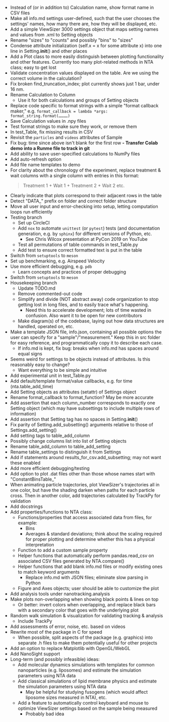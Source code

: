 - Instead of (or in addition to) Calculation name, show format name in CSV files
- Make all info.md settings user-defined, such that the user chooses the settings' names, how many there are, how they will be displayed, etc.
- Add a simple ViewSizer 3000 settings object that maps setting names and values from .xml to Setting objects
- Rename "sizes" to "counts" and possibly "bins" to "sizes"
- Condense attribute initialization (self.x = x for some attribute x) into one line in Setting.__init__() and other places
- Add a Plot class to more easily distinguish between plotting functionality and other features. Currently too many plot-related methods in NTA class; easy to get lost
- Validate concentration values displayed on the table. Are we using the correct volume in the calculation?
- Fix broken find_truncation_index; plot currently shows just 1 bar, under 16 nm.
- Rename Calculation to Column
  - Use it for both calculations and groups of Setting objects
- Replace code specific to format strings with a simple "format callback maker," e.g. `format_callback = lambda *args: format_string.format(…………)`
- Save Calculation values in .npy files
- Test format strings to make sure they work, or remove them
- In test_Table, fix missing results in CSV
- Revisit the `particles` and `videos` attributes of Sample
- Fix bug: time since above isn't blank for the first row
**- Transfer Colab demo into a Runme file to track in git**
- Add ability to save user-specified calculations to NumPy files
- Add auto-refresh option
- Add file name templates to demo
- For clarity about the chronology of the experiment, replace treatment & wait columns with a single column with entries in this format:
  > Treatment 1 +
  > Wait 1 +
  > Treatment 2 +
  > Wait 2
  > etc.
- Clearly indicate that plots correspond to their adjacent rows in the table
- Detect "DATA_" prefix on folder and correct folder structure
- Move all user input and error-checking into setup, letting computation loops run efficiently
- Testing branch
  - Set up CircleCI
  - Add `nox` to automate `unittest` (or `pytest`) tests (and documentation generation, e.g. by `sphinx`) for different versions of Python, etc.
    - See Chris Wilcox presentation at PyCon 2019 on YouTube
  - Test all permutations of table commands in test_Table.py
  - Add test to ensure correct formatted text is put in the table
- Switch from `setuptools` to `meson`
- Set up benchmarking, e.g. Airspeed Velocity
- Use more efficient debugging, e.g. `pdb`
  - Learn concepts and practices of proper debugging
- Switch from `setuptools` to `meson`
- Housekeeping branch
  - Update TODO.md
  - Remove commented-out code
  - Simplify and divide (NOT abstract away) code organization to stop getting lost in long files, and to easily trace what's happening.
    - Need this to accelerate development; lots of time wasted in confusion. Also want it to be open for new contributors
  - Make diagram(s) of the codebase, laying out how data structures are handled, operated on, etc.
- Make a template JSON file, info.json, containing all possible options the user can specify for a "sample"/"measurement." Keep this in src folder for easy reference, and programmatically copy it to describe each case.
  - If info.md is kept, fix bug: breaks when info.md has spaces around equal signs
- Seems weird for settings to be objects instead of attributes. Is this reasonably easy to change?
  - Want everything to be simple and intuitive
- Add experimental unit in test_Table.py
- Add default/template format/value callbacks, e.g. for time (nta.table_add_time)
- Add Setting objects as attributes (setattr) of Settings object
- Rename format_callback to format_function? May be more accurate
- Add assertion that each column_number corresponds to exactly one Setting object (which may have subsettings to include multiple rows of information)
- Add assertion that Setting tag has no spaces in Setting.__init__()
- Fix parity of Setting.add_subsetting() arguments relative to those of Settings.add_setting()
- Add setting tags to table_add_column
- Possibly change columns list into list of Setting objects
- Rename table_add_column to table_add_setting
- Rename table_settings to distinguish it from Settings
- Add if statements around results_for_csv.add_subsetting; may not want these enabled
- Add more efficient debugging/testing
- Add option to plot .dat files other than those whose names start with "ConstantBinsTable_"
- When animating particle trajectories, plot ViewSizer's trajectories all in one color, but have the shading darken when paths for each particle cross. Then in another color, add trajectories calculated by TrackPy for validation
- Add docstrings
- Add properties/functions to NTA class:
  - Functions/properties that access associated data from files, for example:
    - Bins
    - Averages & standard deviations; think about the scaling required for proper plotting and determine whether this has a physical interpretation
  - Function to add a custom sample property
  - Helper functions that automatically perform pandas.read_csv on associated CSV files generated by NTA.compare()
  - Helper functions that add blank info.md files or modify existing ones to match keyword arguments
    - Replace info.md with JSON files; eliminate slow parsing in Python
  - Figure and Axes objects; user should be able to customize the plot
- Add analysis tools under nanotracking.analysis
- Make plots non-overlapping when showing black points & lines on top
  - Or better: invert colors when overlapping, and replace black bars with a secondary color that goes with the underlying plot
- Random walk simulation & visualization for validating tracking & analysis
  - Include TrackPy
- Add assessments of error, noise, etc. based on videos
- Rewrite most of the package in C for speed
  - When possible, split aspects of the package (e.g. graphics) into separate .h files to make them potentially useful for other projects
- Add an option to replace Matplotlib with OpenGL/WebGL
- Add NanoSight support
- Long-term (and possibly infeasible) ideas:
  - Add molecular dynamics simulations with templates for common nanoparticles (e.g. liposomes) and estimate the simulation parameters using NTA data
  - Add classical simulations of lipid membrane physics and estimate the simulation parameters using NTA data
    - May be helpful for studying fusogens (which would affect liposome sizes measured in NTA), etc.
  - Add a feature to automatically control keyboard and mouse to optimize ViewSizer settings based on the sample being measured
    - Probably bad idea